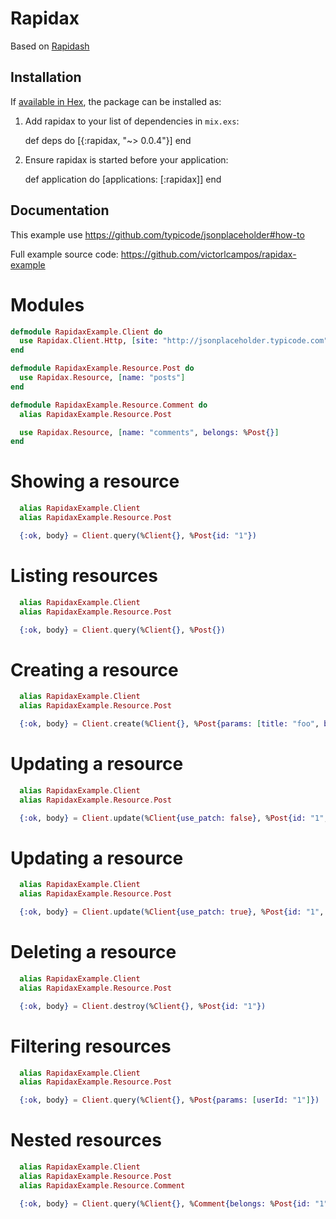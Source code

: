 # Rapidax

Based on [Rapidash](https://github.com/Gazler/rapidash)

## Installation

If [available in Hex](https://hex.pm/docs/publish), the package can be installed as:

  1. Add rapidax to your list of dependencies in `mix.exs`:

        def deps do
          [{:rapidax, "~> 0.0.4"}]
        end

  2. Ensure rapidax is started before your application:

        def application do
          [applications: [:rapidax]]
        end

## Documentation

This example use https://github.com/typicode/jsonplaceholder#how-to

Full example source code: https://github.com/victorlcampos/rapidax-example

# Modules

```elixir
defmodule RapidaxExample.Client do
  use Rapidax.Client.Http, [site: "http://jsonplaceholder.typicode.com"]
end

defmodule RapidaxExample.Resource.Post do
  use Rapidax.Resource, [name: "posts"]
end

defmodule RapidaxExample.Resource.Comment do
  alias RapidaxExample.Resource.Post

  use Rapidax.Resource, [name: "comments", belongs: %Post{}]
end
```

# Showing a resource

```elixir
  alias RapidaxExample.Client
  alias RapidaxExample.Resource.Post

  {:ok, body} = Client.query(%Client{}, %Post{id: "1"})
```

# Listing resources

```elixir
  alias RapidaxExample.Client
  alias RapidaxExample.Resource.Post

  {:ok, body} = Client.query(%Client{}, %Post{})
```

# Creating a resource

```elixir
  alias RapidaxExample.Client
  alias RapidaxExample.Resource.Post

  {:ok, body} = Client.create(%Client{}, %Post{params: [title: "foo", bar: "bar", userId: 1]})
```

# Updating a resource

```elixir
  alias RapidaxExample.Client
  alias RapidaxExample.Resource.Post

  {:ok, body} = Client.update(%Client{use_patch: false}, %Post{id: "1", params: [id: 1, title: "foo", bar: "bar", userId: 1]})
```

# Updating a resource

```elixir
  alias RapidaxExample.Client
  alias RapidaxExample.Resource.Post

  {:ok, body} = Client.update(%Client{use_patch: true}, %Post{id: "1", params: [title: "foo"]})
```

# Deleting a resource

```elixir
  alias RapidaxExample.Client
  alias RapidaxExample.Resource.Post

  {:ok, body} = Client.destroy(%Client{}, %Post{id: "1"})
```

# Filtering resources

```elixir
  alias RapidaxExample.Client
  alias RapidaxExample.Resource.Post

  {:ok, body} = Client.query(%Client{}, %Post{params: [userId: "1"]})
```

# Nested resources

```elixir
  alias RapidaxExample.Client
  alias RapidaxExample.Resource.Post
  alias RapidaxExample.Resource.Comment

  {:ok, body} = Client.query(%Client{}, %Comment{belongs: %Post{id: "1"}})
```
